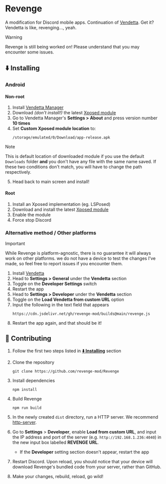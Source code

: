 # Revenge

A modification for Discord mobile apps. Continuation of [Vendetta](https://github.com/vendetta-mod). Get it? Vendetta is like, revenging..., yeah.

> [!WARNING]
> Revenge is still being worked on! Please understand that you may encounter some issues.

## ⬇️ Installing

### Android

#### Non-root

1. Install [Vendetta Manager](https://github.com/vendetta-mod/VendettaManager/releases/latest/download/Manager.apk)
2. Download *(don't install!)* the latest [Xposed module](https://github.com/revenge-mod/RevengeXposed/releases/latest/download/app-release.apk)
3. Go to Vendetta Manager's **Settings > About** and press version number **10 times**
4. Set **Custom Xposed module location** to:
    ```
    /storage/emulated/0/Download/app-release.apk
    ```
> [!NOTE]
> This is default location of downloaded module if you use the default `Downloads` folder **and** you don't have any file with the same name saved. If these two conditions don't match, you will have to change the path respectively.

5. Head back to main screen and install!

#### Root

1. Install an Xposed implementation (eg. LSPosed)
2. Download and install the latest [Xposed module](https://github.com/revenge-mod/RevengeXposed/releases/latest/download/app-release.apk)
3. Enable the module
4. Force stop Discord

### Alternative method / Other platforms

> [!IMPORTANT]
> While Revenge is platform-agnostic, there is no guarantee it will always work on other platforms. we do not have a device to test the changes I've made, so feel free to report issues if you encounter them.

1. Install [Vendetta](https://github.com/vendetta-mod/Vendetta)
2. Head to **Settings > General** under the **Vendetta** section
3. Toggle on the **Developer Settings** switch
4. Restart the app
5. Head to **Settings > Developer** under the **Vendetta** section
6. Toggle on the **Load Vendetta from custom URL** option
7. Input the following in the text field that appears
    ```
    https://cdn.jsdelivr.net/gh/revenge-mod/builds@main/revenge.js
    ```
8. Restart the app again, and that should be it!

## 💖 Contributing

1. Follow the first two steps listed in [**⬇️ Installing**](#%EF%B8%8F-installing) section

2. Clone the repository
    ```
    git clone https://github.com/revenge-mod/Revenge
    ```

3. Install dependencies
    ```
    npm install
    ```

4. Build Revenge
    ```
    npm run build
    ```

5. In the newly created `dist` directory, run a HTTP server. We recommend [http-server](https://www.npmjs.com/package/http-server).

6. Go to **Settings** > **Developer**, enable **Load from custom URL**, and input the IP address and port of the server (e.g. `http://192.168.1.236:4040`) in the new input box labelled **REVENGE URL**.
   - If the **Developer** setting section doesn't appear, restart the app

7. Restart Discord. Upon reload, you should notice that your device will download Revenge's bundled code from your server, rather than GitHub.

8. Make your changes, rebuild, reload, go wild!

